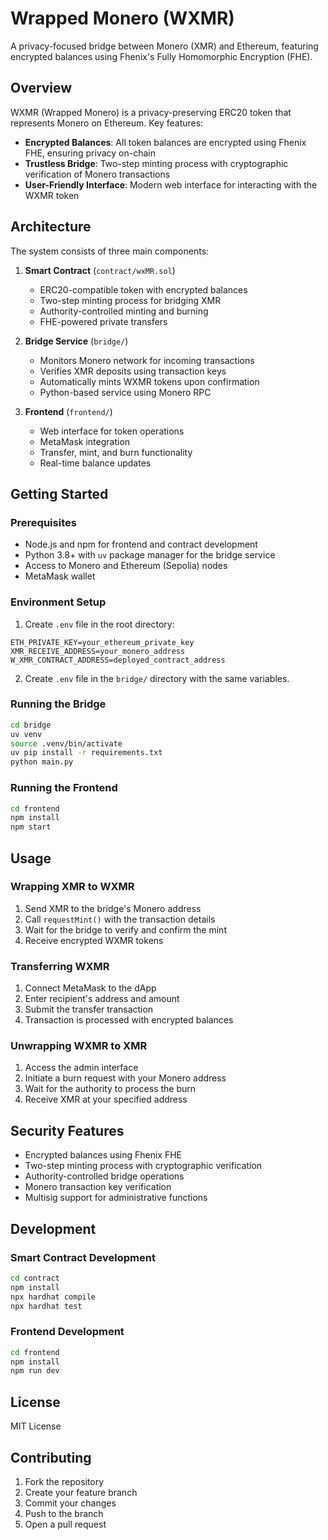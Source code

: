 # Wrapped Monero (WXMR)

A privacy-focused bridge between Monero (XMR) and Ethereum, featuring encrypted balances using Fhenix's Fully Homomorphic Encryption (FHE).

## Overview

WXMR (Wrapped Monero) is a privacy-preserving ERC20 token that represents Monero on Ethereum. Key features:

- **Encrypted Balances**: All token balances are encrypted using Fhenix FHE, ensuring privacy on-chain
- **Trustless Bridge**: Two-step minting process with cryptographic verification of Monero transactions
- **User-Friendly Interface**: Modern web interface for interacting with the WXMR token

## Architecture

The system consists of three main components:

1. **Smart Contract** (`contract/wxMR.sol`)
   - ERC20-compatible token with encrypted balances
   - Two-step minting process for bridging XMR
   - Authority-controlled minting and burning
   - FHE-powered private transfers

2. **Bridge Service** (`bridge/`)
   - Monitors Monero network for incoming transactions
   - Verifies XMR deposits using transaction keys
   - Automatically mints WXMR tokens upon confirmation
   - Python-based service using Monero RPC

3. **Frontend** (`frontend/`)
   - Web interface for token operations
   - MetaMask integration
   - Transfer, mint, and burn functionality
   - Real-time balance updates

## Getting Started

### Prerequisites

- Node.js and npm for frontend and contract development
- Python 3.8+ with `uv` package manager for the bridge service
- Access to Monero and Ethereum (Sepolia) nodes
- MetaMask wallet

### Environment Setup

1. Create `.env` file in the root directory:
```env
ETH_PRIVATE_KEY=your_ethereum_private_key
XMR_RECEIVE_ADDRESS=your_monero_address
W_XMR_CONTRACT_ADDRESS=deployed_contract_address
```

2. Create `.env` file in the `bridge/` directory with the same variables.

### Running the Bridge

```bash
cd bridge
uv venv
source .venv/bin/activate
uv pip install -r requirements.txt
python main.py
```

### Running the Frontend

```bash
cd frontend
npm install
npm start
```

## Usage

### Wrapping XMR to WXMR

1. Send XMR to the bridge's Monero address
2. Call `requestMint()` with the transaction details
3. Wait for the bridge to verify and confirm the mint
4. Receive encrypted WXMR tokens

### Transferring WXMR

1. Connect MetaMask to the dApp
2. Enter recipient's address and amount
3. Submit the transfer transaction
4. Transaction is processed with encrypted balances

### Unwrapping WXMR to XMR

1. Access the admin interface
2. Initiate a burn request with your Monero address
3. Wait for the authority to process the burn
4. Receive XMR at your specified address

## Security Features

- Encrypted balances using Fhenix FHE
- Two-step minting process with cryptographic verification
- Authority-controlled bridge operations
- Monero transaction key verification
- Multisig support for administrative functions

## Development

### Smart Contract Development

```bash
cd contract
npm install
npx hardhat compile
npx hardhat test
```

### Frontend Development

```bash
cd frontend
npm install
npm run dev
```

## License

MIT License

## Contributing

1. Fork the repository
2. Create your feature branch
3. Commit your changes
4. Push to the branch
5. Open a pull request
